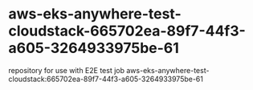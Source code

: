 # aws-eks-anywhere-test-cloudstack-665702ea-89f7-44f3-a605-3264933975be-61
repository for use with E2E test job aws-eks-anywhere-test-cloudstack:665702ea-89f7-44f3-a605-3264933975be-61
